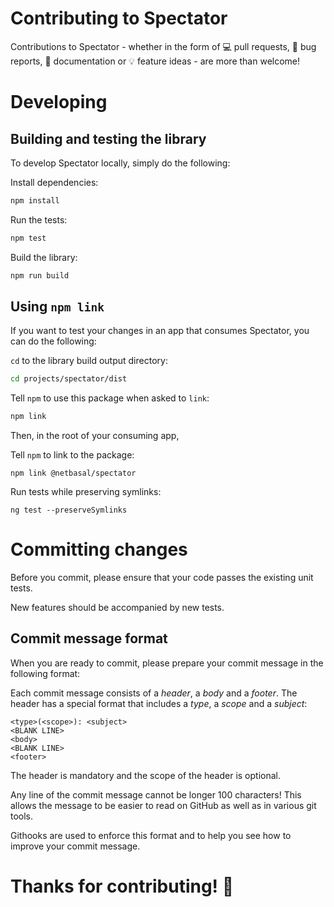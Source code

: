# Contributing to Spectator

Contributions to Spectator - whether in the form of 💻 pull requests, 🐛 bug reports, 📖 documentation or 💡 feature ideas - are more than welcome!

# Developing

## Building and testing the library

To develop Spectator locally, simply do the following:

Install dependencies:

```bash
npm install
```

Run the tests:

```bash
npm test
```

Build the library:

```bash
npm run build
```

## Using `npm link`

If you want to test your changes in an app that consumes Spectator, you can do the following:

`cd` to the library build output directory:

```bash
cd projects/spectator/dist
```

Tell `npm` to use this package when asked to `link`:

```bash
npm link
```

Then, in the root of your consuming app,

Tell `npm` to link to the package:

```
npm link @netbasal/spectator
```

Run tests while preserving symlinks:

```
ng test --preserveSymlinks
```

# Committing changes

Before you commit, please ensure that your code passes the existing unit tests.

New features should be accompanied by new tests.

## Commit message format

When you are ready to commit, please prepare your commit message in the following format:

Each commit message consists of a *header*, a *body* and a *footer*. The header has a special format that includes a *type*, a *scope* and a *subject*:

```
<type>(<scope>): <subject>
<BLANK LINE>
<body>
<BLANK LINE>
<footer>
```

The header is mandatory and the scope of the header is optional.

Any line of the commit message cannot be longer 100 characters! This allows the message to be easier to read on GitHub as well as in various git tools.

Githooks are used to enforce this format and to help you see how to improve your commit message.

# Thanks for contributing! 👻
